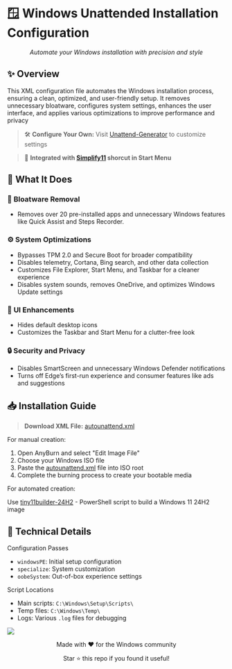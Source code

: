 # 🪟 Windows Unattended Installation Configuration

<div align="center">
  <p><em>Automate your Windows installation with precision and style</em></p>
</div>

## ✨ Overview

This XML configuration file automates the Windows installation process, ensuring a clean, optimized, and user-friendly setup. It removes unnecessary bloatware, configures system settings, enhances the user interface, and applies various optimizations to improve performance and privacy

> 🛠️ **Configure Your Own:** Visit [Unattend-Generator](https://schneegans.de/windows/unattend-generator/) to customize settings

> 🔧 **Integrated with [Simplify11](https://github.com/emylfy/simplify11) shorcut in Start Menu**

## 🎯 What It Does

### 🧹 **Bloatware Removal**

- Removes over 20 pre-installed apps and unnecessary Windows features like Quick Assist and Steps Recorder.

### ⚙️ **System Optimizations**

- Bypasses TPM 2.0 and Secure Boot for broader compatibility
- Disables telemetry, Cortana, Bing search, and other data collection
- Customizes File Explorer, Start Menu, and Taskbar for a cleaner experience
- Disables system sounds, removes OneDrive, and optimizes Windows Update settings

### 🎨 **UI Enhancements**

- Hides default desktop icons
- Customizes the Taskbar and Start Menu for a clutter-free look

### 🔒 **Security and Privacy**

- Disables SmartScreen and unnecessary Windows Defender notifications
- Turns off Edge’s first-run experience and consumer features like ads and suggestions

## 📥 Installation Guide

> **Download XML File:** [autounattend.xml](https://github.com/emylfy/simplify11/blob/main/docs/autounattend.xml)

For manual creation:

1. Open AnyBurn and select "Edit Image File"
2. Choose your Windows ISO file
3. Paste the [autounattend.xml](https://github.com/emylfy/simplify11/blob/main/docs/autounattend.xml) file into ISO root
4. Complete the burning process to create your bootable media

For automated creation:

Use [tiny11builder-24H2](https://github.com/chrisGrando/tiny11builder-24H2) - PowerShell script to build a Windows 11 24H2 image

## 🔧 Technical Details

<summary>Configuration Passes</summary>

- `windowsPE`: Initial setup configuration
- `specialize`: System customization
- `oobeSystem`: Out-of-box experience settings

<summary>Script Locations</summary>

- Main scripts: `C:\Windows\Setup\Scripts\`
- Temp files: `C:\Windows\Temp\`
- Logs: Various `.log` files for debugging

![](https://github.com/emylfy/simplify11/blob/main/media/separator.png)

<div align="center">
  <p>Made with ❤️ for the Windows community</p>
  <p>Star ⭐ this repo if you found it useful!</p>
</div>
